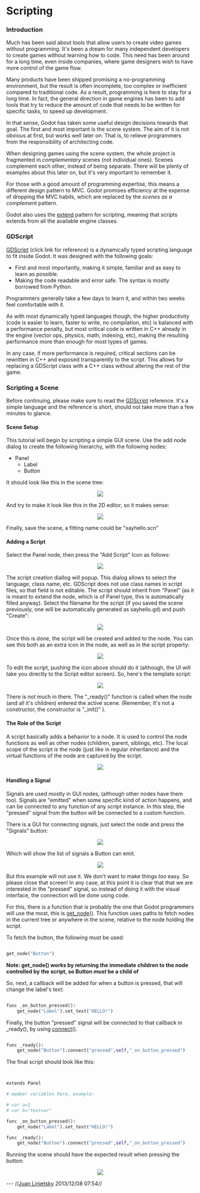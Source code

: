 # Scripting

### Introduction

Much has been said about tools that allow users to create video games without programming. It's been a dream for many independent developers to create games without learning how to code. This need has been around for a long time, even inside companies, where game designers wish to have more control of the game flow.

Many products have been shipped promising a no-programming environment, but the result is often incomplete, too complex or inefficient compared to traditional code. As a result, programming is here to stay for a long time. In fact, the general direction in game engines has been to add tools that try to reduce the amount of code that needs to be written for specific tasks, to speed up development. 

In that sense, Godot has taken some useful design decisions towards that goal. The first and most important is the scene system. The aim of it is not obvious at first, but works well later on. That is, to relieve programmers from the responsibility of architecting code. 

When designing games using the scene system, the whole project is fragmented in *complementary* scenes (not individual ones). Scenes complement each other, instead of being separate. There will be plenty of examples  about this later on, but it's very important to remember it.

For those with a good amount of programming expertise, this means a different design pattern to MVC. Godot promises efficiency at the expense of dropping the MVC habits, which are replaced by the *scenes as a complement* pattern.

Godot also uses the [extend](http://c2.com/cgi/wiki?EmbedVsExtend) pattern for scripting, meaning that scripts extends from all the available engine classes.

### GDScript

[GDScript](gdscript) (click link for reference) is a dynamically typed scripting language to fit inside Godot. It was designed with the following goals:

*  First and most importantly, making it simple, familiar and as easy to learn as possible.
*  Making the code readable and error safe. The syntax is mostly borrowed from Python.

Programmers generally take a few days to learn it, and within two weeks feel comfortable with it.

As with most dynamically typed languages though, the higher productivity (code is easier to learn, faster to write, no compilation, etc) is balanced with a performance penalty, but most critical code is written in C++ already in the engine (vector ops, physics, math, indexing, etc), making the resulting performance more than enough for most types of games.

In any case, if more performance is required, critical sections can be rewritten in C++ and exposed transparently to the script. This allows for replacing a GDScript class with a C++ class without altering the rest of the game.

### Scripting a Scene

Before continuing, please make sure to read the [GDScript](gdscript) reference. It's a simple language and the reference is short, should not take more than a few minutes to glance.

#### Scene Setup

This tutorial will begin by scripting a simple GUI scene. Use the add node dialog to create the following hierarchy, with the following nodes:

*  Panel
    * Label
    * Button

It should look like this in the scene tree:

<p align="center"><img src="images/scriptscene.png"></p>

And try to make it look like this in the 2D editor, so it makes sense:

<p align="center"><img src="images/scriptsceneimg.png"></p>

Finally, save the scene, a fitting name could be "sayhello.scn"

#### Adding a Script

Select the Panel node, then press the "Add Script" Icon as follows:

<p align="center"><img src="images/addscript.png"></p>

The script creation diallog will popup. This dialog allows to select the language, class name, etc. 
GDScript does not use class names in script files, so that field is not editable.
The script should inherit from "Panel" (as it is meant to extend the node, which is of Panel type, this is automatically filled anyway).
Select the filename for the script (if you saved the scene previously, one will be automatically generated as sayhello.gd) and push "Create":

<p align="center"><img src="images/scriptcreate.png"></p>

Once this is done, the script will be created and added to the node. You can see this both as an extra icon in the node, as well as in the script property:

<p align="center"><img src="images/scriptadded.png"></p>


To edit the script, pushing the icon above should do it (although, the UI will take you directly to the Script editor screen). So, here's the template script:

<p align="center"><img src="images/script_template.png"></p>

There is not much in there. The "_ready()" function is called when the node (and all it's children) entered the active scene. (Remember, It's not a constructor, the constructor is "_init()" ). 


#### The Role of the Script

A script basically adds a behavior to a node. It is used to control the node functions as well as other nodes (children, parent, siblings, etc). The local scope of the script is the node (just like in regular inheritance) and the virtual functions of the node are captured by the script.

<p align="center"><img src="images/brainslug.jpg"></p>

#### Handling a Signal

Signals are used mostly in GUI nodes, (although other nodes have them too). Signals are "emitted" when some specific kind of action happens, and can be connected to any function of any script instance. In this step, the "pressed" signal from the button will be connected to a custom function.

There is a GUI for connecting signals, just select the node and press the "Signals" button:

<p align="center"><img src="images/signals.png"></p>

Which will show the list of signals a Button can emit.

<p align="center"><img src="images/button_connections.png"></p>

But this example will not use it. We don't want to make things *too* easy. So please close that screen!
In any case, at this point it is clear that that we are interested in the "pressed" signal, so instead of doing it with the visual interface, the connection will be done using code. 

For this, there is a function that is probably the one that Godot programmers will use the most, this is [get_node](class_node#get_node)(). This function uses paths to fetch nodes in the current tree or anywhere in the scene, relative to the node holding the script.

To fetch the button, the following must be used:

```python

get_node("Button")

```

**Note: get_node() works by returning the immediate children to the node controlled by the script, so Button _must_ be a child of**

So, next, a callback will be added for when a button is pressed, that will change the label's text:

```python

func _on_button_pressed():	
	get_node("Label").set_text("HELLO!")

```

Finally, the button "pressed" signal will be connected to that callback in _ready(), by using [connect](class_object#connect)().

```python

func _ready():
	get_node("Button").connect("pressed",self,"_on_button_pressed")
```

The final script should look like this:

```python


extends Panel

# member variables here, example:

# var a=2
# var b="textvar"

func _on_button_pressed():
	get_node("Label").set_text("HELLO!")

func _ready():
	get_node("Button").connect("pressed",self,"_on_button_pressed")


```

Running the scene should have the expected result when pressing the button:

<p align="center"><img src="images/scripthello.png"></p>








 --- //[Juan Linietsky](reduzio@gmail.com) 2013/12/08 07:54//